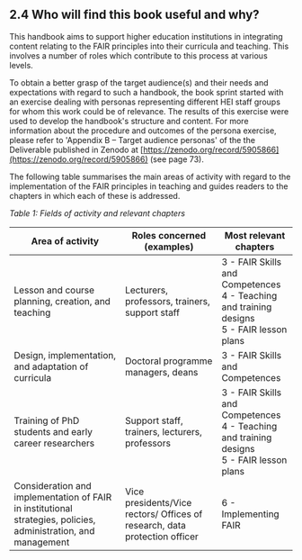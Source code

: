 ## 2.4 Who will find this book useful and why?

This handbook aims to support higher education institutions in integrating content relating to the FAIR principles into their curricula and teaching. This involves a number of roles which contribute to this process at various levels.

To obtain a better grasp of the target audience(s) and their needs and expectations with regard to such a handbook, the book sprint started with an exercise dealing with personas representing different HEI staff groups for whom this work could be of relevance. The results of this exercise were used to develop the handbook&#39;s structure and content. For more information about the procedure and outcomes of the persona exercise, please refer to \'Appendix B – Target audience personas\' of the the Deliverable published in Zenodo at [https://zenodo.org/record/5905866](https://zenodo.org/record/5905866) (see page 73).

The following table summarises the main areas of activity with regard to the implementation of the FAIR principles in teaching and guides readers to the chapters in which each of these is addressed.

_Table 1: Fields of activity and relevant chapters_

| **Area of activity** | **Roles concerned (examples)** | **Most relevant chapters** |
| --- | --- | --- |
| Lesson and course planning, creation, and teaching | Lecturers, professors, trainers, support staff | 3 - FAIR Skills and Competences <br>4 - Teaching and training designs <br>5 - FAIR lesson plans |
| Design, implementation, and adaptation of curricula | Doctoral programme managers, deans | 3 - FAIR Skills and Competences |
| Training of PhD students and early career researchers | Support staff, trainers, lecturers, professors | 3 - FAIR Skills and Competences <br>4 - Teaching and training designs <br>5 - FAIR lesson plans |
| Consideration and implementation of FAIR in institutional strategies, policies, administration, and management | Vice presidents/Vice rectors/ Offices of research, data protection officer | 6 - Implementing FAIR |
